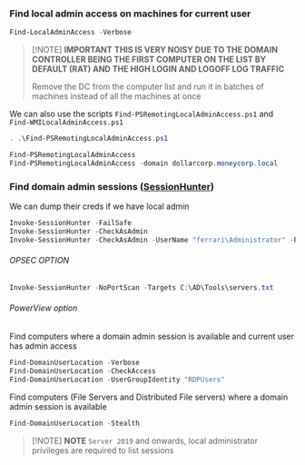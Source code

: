 ### Find local admin access on machines for current user

```powershell
Find-LocalAdminAccess -Verbose
```

> [!NOTE] **IMPORTANT**
> **THIS IS VERY NOISY DUE TO THE DOMAIN CONTROLLER BEING THE FIRST COMPUTER ON THE LIST BY DEFAULT (RAT) AND THE HIGH LOGIN AND LOGOFF LOG TRAFFIC**
> 
>  Remove the DC from the computer list and run it in batches of machines instead of all the machines at once

We can also use the scripts `Find-PSRemotingLocalAdminAccess.ps1` and `Find-WMILocalAdminAccess.ps1`

```powershell
. .\Find-PSRemotingLocalAdminAccess.ps1

Find-PSRemotingLocalAdminAccess
Find-PSRemotingLocalAdminAccess -domain dollarcorp.moneycorp.local
```

### Find domain admin sessions ([SessionHunter](https://github.com/Leo4j/Invoke-SessionHunter))
We can dump their creds if we have local admin
```powershell
Invoke-SessionHunter -FailSafe
Invoke-SessionHunter -CheckAsAdmin
Invoke-SessionHunter -CheckAsAdmin -UserName "ferrari\Administrator" -Password "P@ssw0rd!"
```

###### OPSEC OPTION
```powershell
Invoke-SessionHunter -NoPortScan -Targets C:\AD\Tools\servers.txt
```

###### PowerView option
Find computers where a domain admin session is available and current user
has admin access 
```powershell
Find-DomainUserLocation -Verbose
Find-DomainUserLocation -CheckAccess
Find-DomainUserLocation -UserGroupIdentity "RDPUsers"
```

Find computers (File Servers and Distributed File servers) where a domain
admin session is available
```powershell
Find-DomainUserLocation -Stealth
```

> [!NOTE] **NOTE**
> `Server 2019` and onwards, local administrator privileges are required to list sessions
